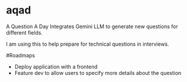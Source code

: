 # aqad

A Question A Day
Integrates Gemini LLM to generate new questions for different fields. 

I am using this to help prepare for technical questions in interviews. 

#Roadmaps
- Deploy application with a frontend 
- Feature dev to allow users to specify more details about the question

